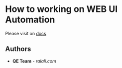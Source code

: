 # How to working on WEB UI Automation
Please visit on [docs](https://github.com)


## Authors
* **QE Team** - *ralali.com* 
